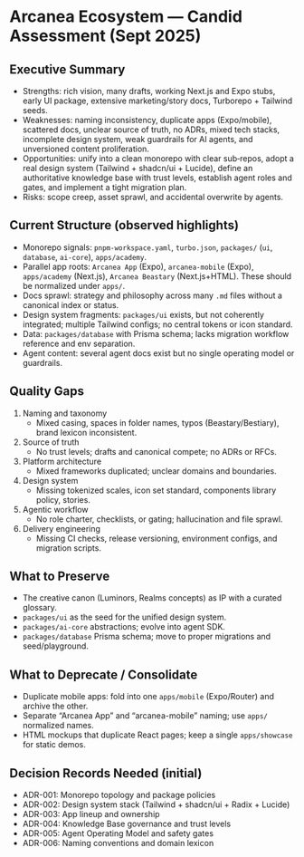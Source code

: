 # Arcanea Ecosystem — Candid Assessment (Sept 2025)

<doc type="assessment" version="1.0" scope="C:\\Users\\Frank\\Arcanea">

## Executive Summary
- Strengths: rich vision, many drafts, working Next.js and Expo stubs, early UI package, extensive marketing/story docs, Turborepo + Tailwind seeds.
- Weaknesses: naming inconsistency, duplicate apps (Expo/mobile), scattered docs, unclear source of truth, no ADRs, mixed tech stacks, incomplete design system, weak guardrails for AI agents, and unversioned content proliferation.
- Opportunities: unify into a clean monorepo with clear sub‑repos, adopt a real design system (Tailwind + shadcn/ui + Lucide), define an authoritative knowledge base with trust levels, establish agent roles and gates, and implement a tight migration plan.
- Risks: scope creep, asset sprawl, and accidental overwrite by agents.

## Current Structure (observed highlights)
- Monorepo signals: `pnpm-workspace.yaml`, `turbo.json`, `packages/` (`ui`, `database`, `ai-core`), `apps/academy`.
- Parallel app roots: `Arcanea App` (Expo), `arcanea-mobile` (Expo), `apps/academy` (Next.js), `Arcanea Beastary` (Next.js+HTML). These should be normalized under `apps/`.
- Docs sprawl: strategy and philosophy across many `.md` files without a canonical index or status.
- Design system fragments: `packages/ui` exists, but not coherently integrated; multiple Tailwind configs; no central tokens or icon standard.
- Data: `packages/database` with Prisma schema; lacks migration workflow reference and env separation.
- Agent content: several agent docs exist but no single operating model or guardrails.

## Quality Gaps
1. Naming and taxonomy
   - Mixed casing, spaces in folder names, typos (Beastary/Bestiary), brand lexicon inconsistent.
2. Source of truth
   - No trust levels; drafts and canonical compete; no ADRs or RFCs.
3. Platform architecture
   - Mixed frameworks duplicated; unclear domains and boundaries.
4. Design system
   - Missing tokenized scales, icon set standard, components library policy, stories.
5. Agentic workflow
   - No role charter, checklists, or gating; hallucination and file sprawl.
6. Delivery engineering
   - Missing CI checks, release versioning, environment configs, and migration scripts.

## What to Preserve
- The creative canon (Luminors, Realms concepts) as IP with a curated glossary.
- `packages/ui` as the seed for the unified design system.
- `packages/ai-core` abstractions; evolve into agent SDK.
- `packages/database` Prisma schema; move to proper migrations and seed/playground.

## What to Deprecate / Consolidate
- Duplicate mobile apps: fold into one `apps/mobile` (Expo/Router) and archive the other.
- Separate “Arcanea App” and “arcanea-mobile” naming; use `apps/` normalized names.
- HTML mockups that duplicate React pages; keep a single `apps/showcase` for static demos.

## Decision Records Needed (initial)
- ADR-001: Monorepo topology and package policies
- ADR-002: Design system stack (Tailwind + shadcn/ui + Radix + Lucide)
- ADR-003: App lineup and ownership
- ADR-004: Knowledge Base governance and trust levels
- ADR-005: Agent Operating Model and safety gates
- ADR-006: Naming conventions and domain lexicon

</doc>

